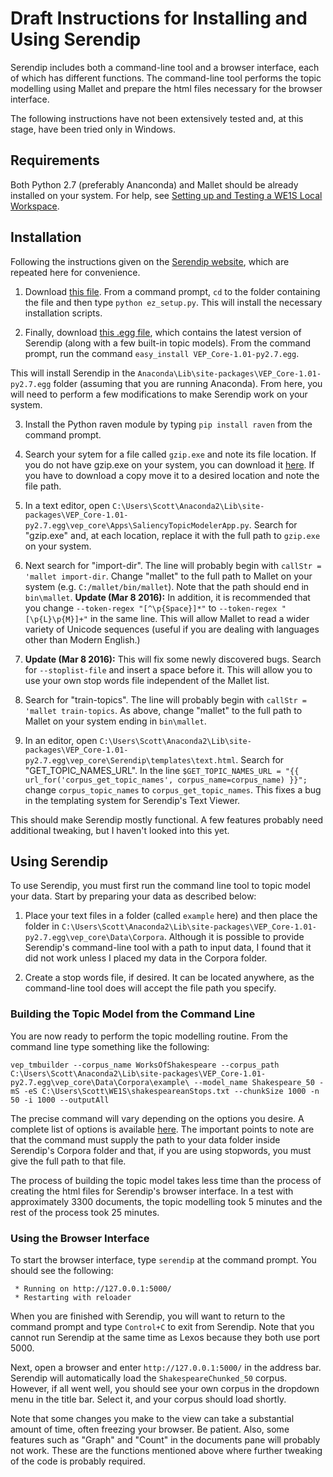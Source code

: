 # Draft Instructions for Installing and Using Serendip

Serendip includes both a command-line tool and a browser interface, each of which has different functions. The command-line tool performs the topic modelling using Mallet and prepare the html files necessary for the browser interface.

The following instructions have not been extensively tested and, at this stage, have been tried only in Windows.

## Requirements

Both Python 2.7 (preferably Ananconda) and Mallet should be already installed on your system. For help, see [Setting up and Testing a WE1S Local Workspace](https://github.com/scottkleinman/WE1S/blob/master/we1s-test/README.md).

## Installation

Following the instructions given on the [Serendip website](), which are repeated here for convenience.

1. Download [this file](https://bootstrap.pypa.io/ez_setup.py). From a command prompt, `cd` to the folder containing the file and then type `python ez_setup.py`. This will install the necessary installation scripts.

2. Finally, download [this .egg file](https://www.dropbox.com/s/md0iuheonf4ryiu/VEP_Core-1.01-py2.7.egg?dl=0), which contains the latest version of Serendip (along with a few built-in topic models). From the command prompt, run the command `easy_install VEP_Core-1.01-py2.7.egg`.

This will install Serendip in the `Anaconda\Lib\site-packages\VEP_Core-1.01-py2.7.egg` folder (assuming that you are running Anaconda). From here, you will need to perform a few modifications to make Serendip work on your system.

3. Install the Python raven module by typing `pip install raven` from the command prompt.

4. Search your sytem for a file called `gzip.exe` and note its file location. If you do not have gzip.exe on your system, you can download it [here](http://gnuwin32.sourceforge.net/packages/gzip.htm). If you have to download a copy move it to a desired location and note the file path.

5. In a text editor, open `C:\Users\Scott\Anaconda2\Lib\site-packages\VEP_Core-1.01-py2.7.egg\vep_core\Apps\SaliencyTopicModelerApp.py`. Search for "gzip.exe" and, at each location, replace it with the full path to `gzip.exe` on your system.

6. Next search for "import-dir". The line will probably begin with `callStr = 'mallet import-dir`. Change "mallet" to the full path to Mallet on your system (e.g. `C:/mallet/bin/mallet`). Note that the path should end in `bin\mallet`. **Update (Mar 8 2016):** In addition, it is recommended that you change `--token-regex "[^\p{Space}]*"` to `--token-regex "[\p{L}\p{M}]+"` in the same line. This will allow Mallet to read a wider variety of Unicode sequences (useful if you are dealing with languages other than Modern English.)

7. **Update (Mar 8 2016):** This will fix some newly discovered bugs. Search for `--stoplist-file` and insert a space before it. This will allow you to use your own stop words file independent of the Mallet list.

8. Search for "train-topics". The line will probably begin with `callStr = 'mallet train-topics`. As above, change "mallet" to the full path to Mallet on your system ending in `bin\mallet`.

9. In an editor, open `C:\Users\Scott\Anaconda2\Lib\site-packages\VEP_Core-1.01-py2.7.egg\vep_core\Serendip\templates\text.html`. Search for "GET_TOPIC_NAMES_URL". In the line `$GET_TOPIC_NAMES_URL = "{{ url_for('corpus_get_topic_names', corpus_name=corpus_name) }}";` change `corpus_topic_names` to `corpus_get_topic_names`. This fixes a bug in the templating system for Serendip's Text Viewer.

This should make Serendip mostly functional. A few features probably need additional tweaking, but I haven't looked into this yet.

## Using Serendip

To use Serendip, you must first run the command line tool to topic model your data. Start by preparing your data as described below:

1. Place your text files in a folder (called `example` here) and then place the folder in  `C:\Users\Scott\Anaconda2\Lib\site-packages\VEP_Core-1.01-py2.7.egg\vep_core\Data\Corpora`. Although it is possible to provide Serendip's command-line tool with a path to input data, I found that it did not work unless I placed my data in the Corpora folder.

2. Create a stop words file, if desired. It can be located anywhere, as the command-line tool does will accept the file path you specify.

### Building the Topic Model from the Command Line

You are now ready to perform the topic modelling routine. From the command line type something like the following:

`vep_tmbuilder --corpus_name WorksOfShakespeare --corpus_path C:\Users\Scott\Anaconda2\Lib\site-packages\VEP_Core-1.01-py2.7.egg\vep_core\Data\Corpora\example\ --model_name Shakespeare_50 -mS -eS C:\Users\Scott\WE1S\shakespeareanStops.txt --chunkSize 1000 -n 50 -i 1000 --outputAll`

The precise command will vary depending on the options you desire. A complete list of options is available [here](http://vep.cs.wisc.edu/serendip/#gettingStarted). The important points to note are that the command must supply the path to your data folder inside Serendip's Corpora folder and that, if you are using stopwords, you must give the full path to that file.

The process of building the topic model takes less time than the process of creating the html files for Serendip's browser interface. In a test with approximately 3300 documents, the topic modelling took 5 minutes and the rest of the process took 25 minutes.

### Using the Browser Interface

To start the browser interface, type `serendip` at the command prompt. You should see the following:

```
 * Running on http://127.0.0.1:5000/
 * Restarting with reloader
```

When you are finished with Serendip, you will want to return to the command prompt and type `Control+C` to exit from Serendip. Note that you cannot run Serendip at the same time as Lexos because they both use port 5000.

Next, open a browser and enter `http://127.0.0.1:5000/` in the address bar. Serendip will automatically load the `ShakespeareChunked_50` corpus. However, if all went well, you should see your own corpus in the dropdown menu in the title bar. Select it, and your corpus should load shortly.

Note that some changes you make to the view can take a substantial amount of time, often freezing your browser. Be patient. Also, some features such as "Graph" and "Count" in the documents pane will probably not work. These are the functions mentioned above where further tweaking of the code is probably required.